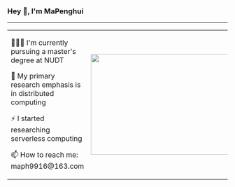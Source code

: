 ### Hey 👋, I'm MaPenghui

---

<table style="border:none;">
  <tr>
    <td  ><left>
<p>👨🏽‍💻 I'm currently pursuing a master's degree at NUDT</p>
<p>🌱 My primary research emphasis is in distributed computing</p>
<p>⚡ I started researching serverless computing</p>
<p>📫 How to reach me: maph9916@163.com</p>
    </left></td>
    <td align="left"><center><img width="400px"  height="230px" src="https://cdn.jsdelivr.net/gh/penghuima/ImageBed@master/img/blog_file/PicGo-Github-ImgBed20220521232550.gif"></center></td>
</table>
